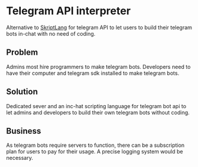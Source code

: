 # Telegram API interpreter

Alternative to [SkriptLang](https://github.com/SkriptLang/Skript) for telegram API to let users to build their telegram bots in-chat with no need of coding.

## Problem
Admins most hire programmers to make telegram bots. Developers need to have their computer and telegram sdk installed to make telegram bots.

## Solution
Dedicated sever and an inc-hat scripting language for telegram bot api to let admins and developers to build their own telegram bots without coding.

## Business
As telegram bots require servers to function, there can be a subscription plan for users to pay for their usage. A precise logging system would be necessary.